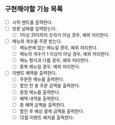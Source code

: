 ## 구현해야할 기능 목록
- [ ] 시작 멘트를 출력한다.
- [ ] 방문 날짜를 입력받는다.
  - [ ] 1이상 31이하의 숫자가 아닐 경우, 예외 처리한다.
- [ ] 메뉴와 개수를 주문 받는다.
  - [ ] 메뉴판에 없는 메뉴일 경우, 예외 처리한다.
  - [ ] 메뉴의 개수가 1 이상이 아닐 경우, 예외 처리한다.
  - [ ] 메뉴 형식과 다를 경우, 예외 처리한다.
  - [ ] 중복 메뉴일 경우, 예외 처리한다.
- [ ] 이벤트 혜택을 출력한다.
  - [ ] 주문한 메뉴를 출력한다.
  - [ ] 할인 전 총 주문 금액을 출력한다.
  - [ ] 증정 메뉴를 출력한다.
  - [ ] 혜택 내역을 출력한다.
  - [ ] 총 혜택 금액을 출력한다.
  - [ ] 할인 후 예상 결제 금액을 출력한다.
  - [ ] 12월 이벤트 배지를 출력한다.